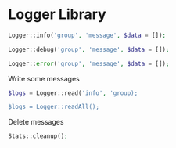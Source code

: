 # Logger Library

```php
Logger::info('group', 'message', $data = []);

Logger::debug('group', 'message', $data = []);

Logger::error('group', 'message', $data = []);
```

Write some messages


```php
$logs = Logger::read('info', 'group);

$logs = Logger::readAll();
```

Delete messages

```php
Stats::cleanup();
```

